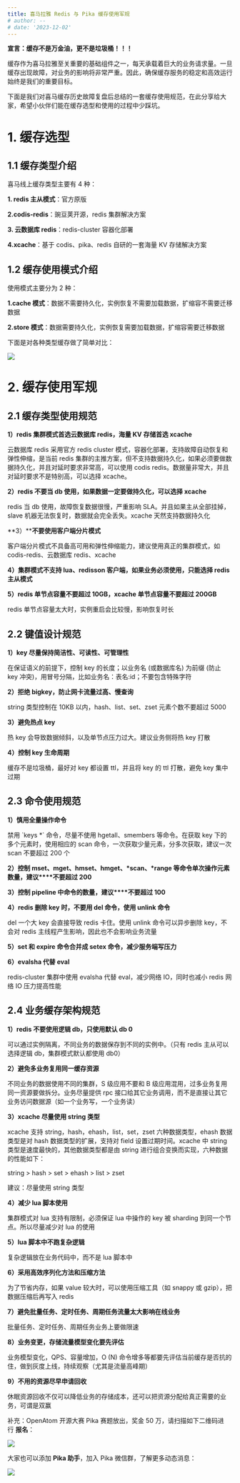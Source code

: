 ```yaml
---
title: 喜马拉雅 Redis 与 Pika 缓存使用军规
# author: --
# date: '2023-12-02'
---
```

**宣言：缓存不是万金油，更不是垃圾桶！！！**

缓存作为喜马拉雅至关重要的基础组件之一，每天承载着巨大的业务请求量。一旦缓存出现故障，对业务的影响将非常严重。因此，确保缓存服务的稳定和高效运行始终是我们的重要目标。

下面是我们对喜马缓存历史故障复盘后总结的一套缓存使用规范，在此分享给大家，希望小伙伴们能在缓存选型和使用的过程中少踩坑。

# **1\. 缓存选型**

## **1.1 缓存类型介绍**

喜马线上缓存类型主要有 4 种：

**1. redis 主从模式**：官方原版

**2.codis\-redis**：豌豆荚开源，redis 集群解决方案

**3\. 云数据库 redis**：redis-cluster 容器化部署

**4.xcache**：基于 codis、pika、redis 自研的一套海量 KV 存储解决方案

## **1.2 缓存使用模式介绍**

使用模式主要分为 2 种：

**1.cache 模式**：数据不需要持久化，实例恢复不需要加载数据，扩缩容不需要迁移数据

**2.store 模式**：数据需要持久化，实例恢复需要加载数据，扩缩容需要迁移数据

下面是对各种类型缓存做了简单对比：

![](https://oscimg.oschina.net/oscnet/up-8c9da0c248d174821a4cfa811b2c9422528.png)

# **2\. 缓存使用军规**

## **2.1 缓存类型使用规范**

**1）redis 集群模式首选云数据库 redis，海量 KV 存储首选 xcache**

云数据库 redis 采用官方 redis cluster 模式，容器化部署，支持故障自动恢复和弹性伸缩，是当前 redis 集群的主推方案，但不支持数据持久化，如果必须要做数据持久化，并且对延时要求非常高，可以使用 codis redis。数据量非常大，并且对延时要求不是特别高，可以选择 xcache。

**2）****redis 不要当 db 使用****，如果数据一定要做持久化，可以选择 xcache**

redis 当 db 使用，故障恢复数据很慢，严重影响 SLA。并且如果主从全部挂掉，slave 机器无法恢复时，数据就会完全丢失。xcache 天然支持数据持久化

**3）****不要使用客户端分片模式**

客户端分片模式不具备高可用和弹性伸缩能力，建议使用真正的集群模式，如 codis-redis、云数据库 redis、xcache

**4）集群模式不支持 lua、redisson 客户端，如果业务必须使用，只能选择 redis 主从模式**

**5）redis 单节点容量不要超过 10GB，xcache 单节点容量不要超过 200GB**

redis 单节点容量太大时，实例重启会比较慢，影响恢复时长

## **2.2 键值设计规范**

**1）key 尽量保持简洁性、可读性、可管理性**

在保证语义的前提下，控制 key 的长度；以业务名 (或数据库名) 为前缀 (防止 key 冲突)，用冒号分隔，比如业务名：表名:id；不要包含特殊字符

**2）****拒绝 bigkey****，防止网卡流量过高、慢查询**

string 类型控制在 10KB 以内，hash、list、set、zset 元素个数不要超过 5000

**3）避免热点 key**

热 key 会导致数据倾斜，以及单节点压力过大。建议业务侧将热 key 打散

**4）控制 key 生命周期**

缓存不是垃圾桶，最好对 key 都设置 ttl，并且将 key 的 ttl 打散，避免 key 集中过期

## **2.3 命令使用规范**

**1）慎用全量操作命令**

禁用 \`keys \*\` 命令，尽量不使用 hgetall、smembers 等命令。在获取 key 下的多个元素时，使用相应的 scan 命令，一次获取少量元素，分多次获取，建议一次 scan 不要超过 200 个

**2）控制 mset、mget、hmset、hmget、\*scan、\*range 等命令单次操作元素数量，建议****不要超过 200**

**3）控制 pipeline 中命令的数量，建议****不要超过 100**

**4）redis 删除 key 时，不要用 del 命令，使用 unlink 命令**

del 一个大 key 会直接导致 redis 卡住。使用 unlink 命令可以异步删除 key，不会对 redis 主线程产生影响，因此也不会影响业务流量

**5）set 和 expire 命令合并成 setex 命令，减少服务端写压力**

**6）evalsha 代替 eval**

redis-cluster 集群中使用 evalsha 代替 eval，减少网络 IO，同时也减小 redis 网络 IO 压力提高性能

## **2.4 业务缓存架构规范**

**1）****redis 不要使用逻辑 db****，只使用默认 db 0**

可以通过实例隔离，不同业务的数据保存到不同的实例中。（只有 redis 主从可以选择逻辑 db，集群模式默认都使用 db0）

**2）避免多业务复用同一缓存资源**

不同业务的数据使用不同的集群，S 级应用不要和 B 级应用混用，过多业务复用同一资源要做拆分。业务尽量提供 rpc 接口给其它业务调用，而不是直接让其它业务访问数据源（如一个业务写，一个业务读）

**3）xcache 尽量使用 string 类型**

xcache 支持 string，hash，ehash，list，set，zset 六种数据类型，ehash 数据类型是对 hash 数据类型的扩展，支持对 field 设置过期时间。xcache 中 string 类型是速度最快的，其他数据类型都是由 string 进行组合变换而实现，六种数据的性能如下：

string > hash > set > ehash > list > zset

建议：尽量使用 string 类型

**4）减少 lua 脚本使用**

集群模式对 lua 支持有限制，必须保证 lua 中操作的 key 被 sharding 到同一个节点。所以尽量减少对 lua 的使用

**5）lua 脚本中不跑复杂逻辑**

复杂逻辑放在业务代码中，而不是 lua 脚本中

**6）采用高效序列化方法和压缩方法**

为了节省内存，如果 value 较大时，可以使用压缩工具（如 snappy 或 gzip），把数据压缩后再写入 redis

**7）避免批量任务、定时任务、周期任务流量太大影响在线业务**

批量任务、定时任务、周期任务业务上要做限速

**8）业务变更，存储流量模型变化要先评估**

业务模型变化，QPS、容量增加，O (N) 命令增多等都要先评估当前缓存是否抗的住，做到灰度上线，持续观察（尤其是流量高峰期）

**9）不用的资源尽早申请回收**

休眠资源回收不仅可以降低业务的存储成本，还可以把资源分配给真正需要的业务，可谓是双赢

补充：OpenAtom 开源大赛 Pika 赛题放出，奖金 50 万，请扫描如下二维码进行 **报名**：

![](https://oscimg.oschina.net/oscnet/up-880b21dc1810e0a24f8cd919846fb79d1df.png)

大家也可以添加 **Pika 助手**，加入 Pika 微信群，了解更多动态消息：

![](https://oscimg.oschina.net/oscnet/up-9f7b2427254deb9b6bb4d32411460405b70.png)